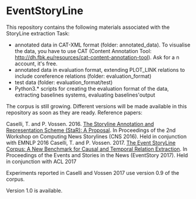 # EventStoryLine

This repository contains the following materials associated with the StoryLine extraction Task:

- annotated data in CAT-XML format (folder: annotated_data). To visualise the data, you have to use CAT (Content Annotation Tool: http://dh.fbk.eu/resources/cat-content-annotation-tool). Ask for a n account, it's free.
- annotated data in evaluation format, extending PLOT_LINK relations to include coreference relations (folder: evaluation_format)
- test data (folder: evaluation_format/test)
- Python3.* scripts for creating the evaluation format of the data, extracting baselines systems, evaluating baselines'output

The corpus is still growing. Different versions will be made available in this repository as soon as they are ready.
Reference papers:

Caselli, T. and P. Vossen. 2016. <a href="http://aclweb.org/anthology/W/W16/W16-5708.pdf">The Storyline Annotation and Representation Scheme (StaR): A Proposal</a>. In Proceedings of the 2nd Workshop on Computing News Storylines (CNS 2016). Held in conjunction with EMNLP 2016
Caselli, T. and P. Vossen. 2017. <a href="http://aclweb.org/anthology/W/W17/W17-2711.pdf">The Event StoryLine Corpus: A New Benchmark for Causal and Temporal Relation Extraction</a>. In Proceedings of the Events and Stories in the News (EventStory 2017). Held in conjunction with ACL 2017

Experiments reported in Caselli and Vossen 2017 use version 0.9 of the corpus.

Version 1.0 is available.
